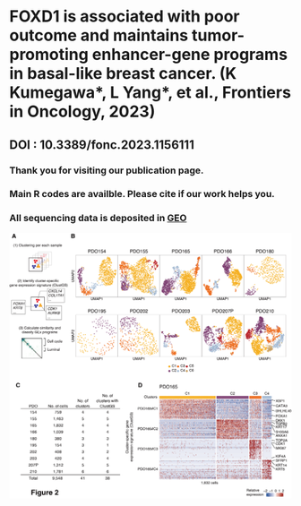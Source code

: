 # FOXD1 is associated with poor outcome and maintains tumor-promoting enhancer-gene programs in basal-like breast cancer. (K Kumegawa*, L Yang*, et al., Frontiers in Oncology, 2023)

## DOI :  10.3389/fonc.2023.1156111
### Thank you for visiting our publication page.  
### Main R codes are availble. Please cite if our work helps you.
### All sequencing data is deposited in [GEO](https://www.ncbi.nlm.nih.gov/geo/query/acc.cgi?acc=GSE230119)

![](https://github.com/KoheiKumegawa/BC_10PDOs_scRNA/blob/main/figure2.png)
